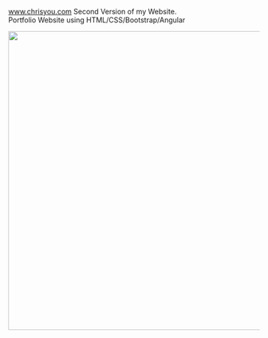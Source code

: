 www.chrisyou.com
Second Version of my Website.  
Portfolio Website using HTML/CSS/Bootstrap/Angular

<p align="center">
  <img src="https://chrisyou-backup-website.s3.amazonaws.com/assets/website.png" width="600") />
</p>
